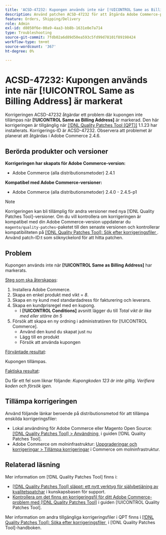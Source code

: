 ```yaml
---
title: 'ACSD-47232: Kupongen används inte när [!UICONTROL Same as Billing Address] är markerat'
description: Använd patchen ACSD-47232 för att åtgärda Adobe Commerce-problemet där kupong inte tillämpas när [!UICONTROL Same as Billing Address] är markerad.
feature: Orders, Shipping/Delivery
role: Admin
exl-id: d8050f6e-00a9-4aa3-bb8b-1631e0e7a714
type: Troubleshooting
source-git-commit: 7fdb02a6d89d50ea593c5fd99d78101f89198424
workflow-type: tm+mt
source-wordcount: '367'
ht-degree: 0%

---
```


# ACSD-47232: Kupongen används inte när [!UICONTROL Same as Billing Address] är markerat

Korrigeringen ACSD-47232 åtgärdar ett problem där kupongen inte tillämpas när **[!UICONTROL Same as Billing Address]** är markerad. Den här korrigeringen är tillgänglig när [[!DNL Quality Patches Tool (QPT)]](https://experienceleague.adobe.com/sv/docs/commerce-operations/tools/quality-patches-tool/quality-patches-tool-to-self-serve-quality-patches) 1.1.23 har installerats. Korrigerings-ID är ACSD-47232. Observera att problemet är planerat att åtgärdas i Adobe Commerce 2.4.6.

## Berörda produkter och versioner

**Korrigeringen har skapats för Adobe Commerce-version:**

* Adobe Commerce (alla distributionsmetoder) 2.4.1

**Kompatibel med Adobe Commerce-versioner:**

* Adobe Commerce (alla distributionsmetoder) 2.4.0 - 2.4.5-p1

>[!NOTE]
>
>Korrigeringen kan bli tillämplig för andra versioner med nya [!DNL Quality Patches Tool]-versioner. Om du vill kontrollera om korrigeringen är kompatibel med din Adobe Commerce-version uppdaterar du `magento/quality-patches`-paketet till den senaste versionen och kontrollerar kompatibiliteten på [[!DNL Quality Patches Tool]: Sök efter korrigeringsfiler &#x200B;](https://experienceleague.adobe.com/tools/commerce-quality-patches/index.html?lang=sv-SE). Använd patch-ID:t som söknyckelord för att hitta patchen.

## Problem

Kupongen används inte när **[!UICONTROL Same as Billing Address]** har markerats.

<u>Steg som ska återskapas</u>:

1. Installera Adobe Commerce.
1. Skapa en enkel produkt med vikt = *8*.
1. Skapa en ny kund med standardadress för fakturering och leverans.
1. Skapa en kundprisregel med en kupong.
   * I **[!UICONTROL Conditions]** avsnitt lägger du till *Total vikt är lika med eller större än 5*
1. Försök att skapa en ny ordning i administratören för [!UICONTROL Commerce].
   * Använd den kund du skapat just nu
   * Lägg till en produkt
   * Försök att använda kupongen

<u>Förväntade resultat</u>:

Kupongen tillämpas.

<u>Faktiska resultat</u>:

Du får ett fel som liknar följande: *Kupongkoden 123 är inte giltig. Verifiera koden och försök igen.*

## Tillämpa korrigeringen

Använd följande länkar beroende på distributionsmetod för att tillämpa enskilda korrigeringsfiler:

* Lokal användning för Adobe Commerce eller Magento Open Source: [[!DNL Quality Patches Tool] > Användning &#x200B;](/help/tools/quality-patches-tool/usage.md) i guiden [!DNL Quality Patches Tool].
* Adobe Commerce om molninfrastruktur: [Uppgraderingar och korrigeringar > Tillämpa korrigeringar](https://experienceleague.adobe.com/docs/commerce-cloud-service/user-guide/develop/upgrade/apply-patches.html?lang=sv-SE) i Commerce om molninfrastruktur.

## Relaterad läsning

Mer information om [!DNL Quality Patches Tool] finns i:

* [[!DNL Quality Patches Tool] släppt: ett nytt verktyg för självbetjäning av kvalitetspatchar](https://experienceleague.adobe.com/sv/docs/commerce-operations/tools/quality-patches-tool/quality-patches-tool-to-self-serve-quality-patches) i kunskapsbasen för support.
* [Kontrollera om det finns en korrigeringsfil för ditt Adobe Commerce-problem med  [!DNL Quality Patches Tool]](/help/tools/quality-patches-tool/patches-available-in-qpt/check-patch-for-magento-issue-with-magento-quality-patches.md) i guiden [!UICONTROL Quality Patches Tool].


Mer information om andra tillgängliga korrigeringsfiler i QPT finns i [[!DNL Quality Patches Tool]: Söka efter korrigeringsfiler &#x200B;](https://experienceleague.adobe.com/tools/commerce-quality-patches/index.html?lang=sv-SE) i [!DNL Quality Patches Tool]-handboken.
